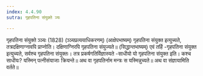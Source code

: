 ```yaml
---
index: 4.4.90
sutra: गृहपतिना संयुक्ते ञ्यः

---
```

 गृहपतिना संयुक्ते ञ्ञ्यः (1828) (ञ्ञ्यप्रत्ययाधिकरणम्) (आक्षेपभाष्यम्) गृहपतिना संयुक्त इत्युच्यते, तत्रदक्षिणाग्नावपि प्राप्नोति। दक्षिणाग्निरपि गृहपतिना संयुज्यते॥ (सिद्धान्तभाष्यम्) एवं तर्हि -गृहपतिना संयुक्त इत्युच्यते, सर्वश्च गृहपतिना संयुक्तः। तत्र प्रकर्षगतिर्विज्ञास्यते -साधीयो यो गृहपतिना संयुक्त इति। कश्च साधीयः? यस्मिन् पत्नीसंयाजाः क्रियन्ते॥ अथ वा गृहपतिर्नाम मन्त्रः स यस्मिन्नुच्यते॥ अथ वा संज्ञायामिति वर्तते॥ 